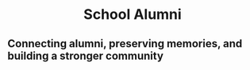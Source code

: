 <h1 align="center">School Alumni</h1>

## Connecting alumni, preserving memories, and building a stronger community

